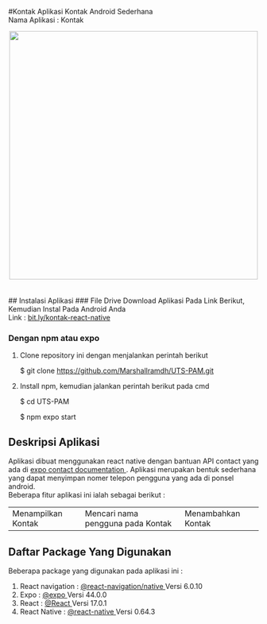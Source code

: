 #Kontak
Aplikasi Kontak Android Sederhana <br>
Nama Aplikasi : Kontak <br>
<!-- GIF -->
<div align="center">
  <img widht="300px" height="500px" src="doc/assets/vgif.gif"/>
</div>
<br>
<br>
## Instalasi Aplikasi
### File Drive
Download Aplikasi Pada Link Berikut, Kemudian Instal Pada Android Anda <br>
Link : <a href="https://bit.ly/kontak-react-native">bit.ly/kontak-react-native </a>

### Dengan npm atau expo
1. Clone repository ini dengan menjalankan perintah berikut <br>

   $ git clone https://github.com/Marshallramdh/UTS-PAM.git
   
2. Install npm, kemudian jalankan perintah berikut pada cmd <br>
   
   $ cd UTS-PAM
   
   $ npm expo start
   
## Deskripsi Aplikasi
Aplikasi dibuat menggunakan react native dengan bantuan API contact yang ada di <a href="https://docs.expo.dev/versions/v44.0.0/sdk/contacts/"> expo contact documentation </a>. Aplikasi merupakan bentuk sederhana yang dapat menyimpan nomer telepon pengguna yang ada di ponsel android. <br>
Beberapa fitur aplikasi ini ialah sebagai berikut :
<table>
<td>Menampilkan Kontak</td>
<td>Mencari nama pengguna pada Kontak</td>
<td>Menambahkan Kontak</td>
</table>

## Daftar Package Yang Digunakan
Beberapa package yang digunakan pada aplikasi ini : <br>
1. React navigation : <a href="https://reactnavigation.org/">@react-navigation/native </a> Versi 6.0.10 <br>
2. Expo : <a href="https://docs.expo.dev/">@expo </a> Versi 44.0.0 <br>
3. React : <a href="https://reactjs.org/">@React </a> Versi 17.0.1 <br>
4. React Native : <a href="https://reactnative.dev/">@react-native </a> Versi 0.64.3 <br>

